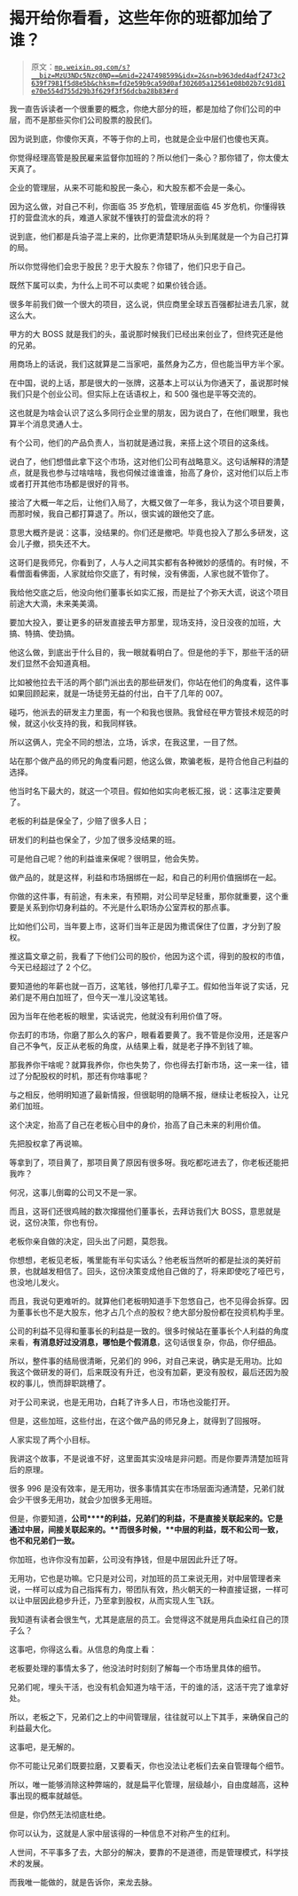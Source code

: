 # 揭开给你看看，这些年你的班都加给了谁？

> 原文：[`mp.weixin.qq.com/s?__biz=MzU3NDc5Nzc0NQ==&mid=2247498599&idx=2&sn=b963ded4adf2473c2639f7981f5d8e5b&chksm=fd2e59b9ca59d0af302605a12561e08b02b7c91d81e70e554d755d29b3f629f3f56dcba28b83#rd`](http://mp.weixin.qq.com/s?__biz=MzU3NDc5Nzc0NQ==&mid=2247498599&idx=2&sn=b963ded4adf2473c2639f7981f5d8e5b&chksm=fd2e59b9ca59d0af302605a12561e08b02b7c91d81e70e554d755d29b3f629f3f56dcba28b83#rd)

我一直告诉读者一个很重要的概念，你绝大部分的班，都是加给了你们公司的中层，而不是那些买你们公司股票的股民们。 

因为说到底，你傻你天真，不等于你的上司，也就是企业中层们也傻也天真。

你觉得经理高管是股民雇来监督你加班的？所以他们一条心？那你错了，你太傻太天真了。

企业的管理层，从来不可能和股民一条心，和大股东都不会是一条心。

因为这么做，对自己不利，你面临 35 岁危机，管理层面临 45 岁危机，你懂得铁打的营盘流水的兵，难道人家就不懂铁打的营盘流水的将？

说到底，他们都是兵油子混上来的，比你更清楚职场从头到尾就是一个为自己打算的局。

所以你觉得他们会忠于股民？忠于大股东？你错了，他们只忠于自己。

既然下属可以卖，为什么上司不可以卖呢？如果价钱合适。

很多年前我们做一个很大的项目，这么说，供应商里全球五百强都扯进去几家，就这么大。 

甲方的大 BOSS 就是我们的头，虽说那时候我们已经出来创业了，但终究还是他的兄弟。

用商场上的话说，我们这就算是二当家吧，虽然身为乙方，但也能当甲方半个家。 

在中国，说的上话，那是很大的一张牌，这基本上可以认为你通天了，虽说那时候我们只是个创业公司。但实际上在话语权上，和 500 强也是平等交流的。

这也就是为啥会认识了这么多同行企业里的朋友，因为说白了，在他们眼里，我也算半个消息灵通人士。 

有个公司，他们的产品负责人，当初就是通过我，来搭上这个项目的这条线。 

说白了，他们想借此拿下这个市场，这对他们公司有战略意义。这句话解释的清楚点，就是我也参与过啥啥啥，我也伺候过谁谁谁，抬高了身价，这对他们以后上市或者打开其他市场都是很好的背书。 

接洽了大概一年之后，让他们入局了，大概又做了一年多，我认为这个项目要黄，而那时候，我自己都打算退了。所以，很实诚的跟他交了底。 

意思大概齐是说：这事，没结果的。你们还是撤吧。毕竟也投入了那么多研发，这会儿子撤，损失还不大。 

这哥们是我师兄，你看到了，人与人之间其实都有各种微妙的感情的。有时候，不看僧面看佛面，人家就给你交底了，有时候，没有佛面，人家也就不管你了。

我给他交底之后，他没向他们董事长如实汇报，而是扯了个弥天大谎，说这个项目前途大大滴，未来美美滴。 

要加大投入，要让更多的研发直接去甲方那里，现场支持，没日没夜的加班，大搞、特搞、使劲搞。 

他这么做，到底出于什么目的，我一眼就看明白了。但是他的手下，那些干活的研发们显然不会知道真相。

比如被他拉去干活的两个部门派出去的那些研发们，你站在他们的角度看，这件事如果回顾起来，就是一场徒劳无益的付出，白干了几年的 007。 

碰巧，他派去的研发主力里面，有一个和我也很熟。我曾经在甲方管技术规范的时候，就这小伙支持的我，和我同样铁。 

所以这俩人，完全不同的想法，立场，诉求，在我这里，一目了然。 

站在那个做产品的师兄的角度看问题，他这么做，欺骗老板，是符合他自己利益的选择。 

他当时名下最大的，就这一个项目。假如他如实向老板汇报，说：这事注定要黄了。

老板的利益是保全了，少赔了很多人日；

研发们的利益也保全了，少加了很多没结果的班。

可是他自己呢？他的利益谁来保呢？很明显，他会失势。

做产品的，就是这样，利益和市场捆绑在一起，和自己的利用价值捆绑在一起。 

你做的这件事，有前途，有未来，有预期，对公司举足轻重，那你就重要，这个重要是关系到你切身利益的。不光是什么职场办公室弄权的那点事。

比如他们公司，当年要上市，这哥们当年正是因为撒谎保住了位置，才分到了股权。

推这篇文章之前，我看了下他们公司的股价，他因为这个谎，得到的股权的市值，今天已经超过了 2 个亿。 

要知道他的年薪也就一百万，这笔钱，够他打几辈子工。假如他当年说了实话，兄弟们是不用白加班了，但今天一准儿没这笔钱。

因为当年在他老板的眼里，实话说完，他就没有利用价值了呀。

你去盯的市场，你磨了那么久的客户，眼看着要黄了。我不管是你没用，还是客户自己不争气，反正从老板的角度，从结果上看，就是老子挣不到钱了嘛。 

那我养你干啥呢？就算我养你，你也失势了，你也得去打新市场，这一来一往，错过了分配股权的时机，那还有你啥事呢？ 

与之相反，他明明知道了最新情报，但很聪明的隐瞒不报，继续让老板投入，让兄弟们加班。 

这个决定，抬高了自己在老板心目中的身价，抬高了自己未来的利用价值。 

先把股权拿了再说嘛。 

等拿到了，项目黄了，那项目黄了原因有很多呀。我吃都吃进去了，你老板还能把我咋？ 

何况，这事儿倒霉的公司又不是一家。 

而且，这哥们还很鸡贼的数次撺掇他们董事长，去拜访我们大 BOSS，意思就是说，这份决策，你也有份。 

老板你亲自做的决定，回头出了问题，莫怨我。 

你想想，老板见老板，嘴里能有半句实话么？他老板当然听的都是扯淡的美好前景，也就越发相信了。回头，这份决策变成他自己做的了，将来即使吃了哑巴亏，也没地儿发火。 

而且，我说句更难听的。就算他们老板明知道手下忽悠自己，也不见得会拆穿。因为董事长也不是大股东，他才占几个点的股权？绝大部分股份都在投资机构手里。

公司的利益不见得和董事长的利益是一致的。很多时候站在董事长个人利益的角度来看，**有消息好过没消息，哪怕是个假消息**，这句话很复杂，你品，你仔细品。

所以，整件事的结局很清晰，兄弟们的 996，对自己来说，确实是无用功。比如我这个做研发的哥们，后来既没有升迁，也没有加薪，更没有股权，最后还因为股权的事儿，愤而辞职跳槽了。

对于公司来说，也是无用功，白耗了许多人日，市场也没能打开。

但是，这些加班，这些付出，在这个做产品的师兄身上，就得到了回报呀。 

人家实现了两个小目标。

我讲这个故事，不是说谁不好，这里面其实没啥是非问题。而是你要弄清楚加班背后的原理。

很多 996 是没有效率，是无用功，很多事情其实在市场层面沟通清楚，兄弟们就会少干很多无用功，就会少加很多无用班。 

但是，你要知道，**公司****的利益，兄弟们的利益，不是直接关联起来的。****它是通过中层，间接关联起来的。**而很多时候，**中层的利益，既不和公司****一致，也不和兄弟们一致。**

你加班，也许你没有加薪，公司没有挣钱，但是中层因此升迁了呀。

无用功，它也是功嘛。它只是对公司，对加班的员工来说无用，对中层管理者来说，一样可以成为自己指挥有力，带团队有效，热火朝天的一种直接证据，一样可以让中层因此稳步升迁，乃至拿到股权，从而实现人生飞跃。

我知道有读者会很生气，尤其是底层的员工。会觉得这不就是用兵血染红自己的顶子么？ 

这事吧，你得这么看。从信息的角度上看：

老板要处理的事情太多了，他没法时时刻刻了解每一个市场里具体的细节。 

兄弟们呢，埋头干活，也没有机会知道为啥干活，干的谁的活，这活干完了谁拿好处。 

所以，老板之下，兄弟们之上的中间管理层，往往就可以上下其手，来确保自己的利益最大化。 

这事吧，是无解的。 

你不可能让兄弟们既要拉磨，又要看天，你也没法让老板们去亲自管理每个细节。 

所以，唯一能够消除这种弊端的，就是扁平化管理，层级越小，自由度越高，这种事出现的概率就越低。 

但是，你仍然无法彻底杜绝。 

你可以认为，这就是人家中层该得的一种信息不对称产生的红利。 

人世间，不平事多了去，大部分的解决，要靠的不是道德，而是管理模式，科学技术的发展。 

而我唯一能做的，就是告诉你，来龙去脉。